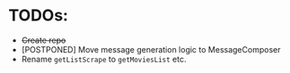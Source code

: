 # TODOs:

- ~~Create repo~~
- [POSTPONED] Move message generation logic to MessageComposer
- Rename `getListScrape` to `getMoviesList` etc.
